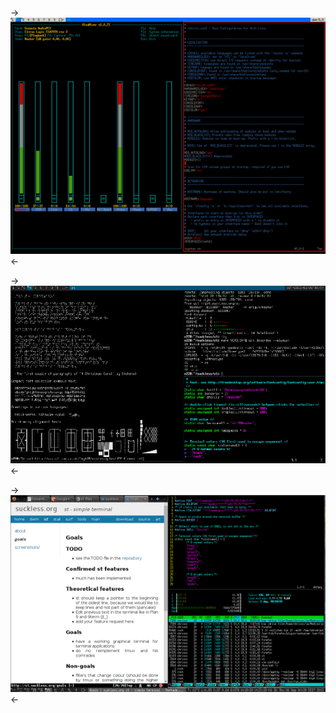 ->[![st screenshot](putain-ouais-s.png)](putain-ouais.png)<-

->[![st screenshot](hendry-s.png)](hendry.png)<-

->[![st screenshot](20h-2012-s.png)](20h-2012.png)<-
